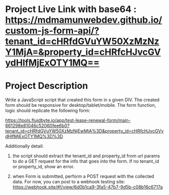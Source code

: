 # Project Live Link with base64 : https://mdmamunwebdev.github.io/custom-js-form-api/?tenant_id=cHRfdGVuYW50XzMzNzY1MjA=&property_id=cHRfcHJvcGVydHlfMjExOTY1MQ==




# Project Description

Write a JavaScript script that created this form in s given DIV. The created form should be responsive for desktop/tablet/mobile. The form function, logic should replicate the following form:

https://tools.fluidbyte.io/app/test-lease-renewal-form/main-661298e81046c52060fee6b0?tenant_id=cHRfdGVuYW50XzMzNjEwMjA%3D&property_id=cHRfcHJvcGVydHlfMjExOTY1MQ%3D%3D

Additionally detail:

1) the script should extract the tenant_id and property_id from url params to do a GET request for the info that goes into the form. If no tenant_id or property_id, show an error. 

2) when Form is submitted, perform a POST request with the collected data.  For now, you can post to a webhook testing site: https://webhook.site/#!/view/6d0b1ca9-3fa5-47b7-9d5b-c08b16c6717a
